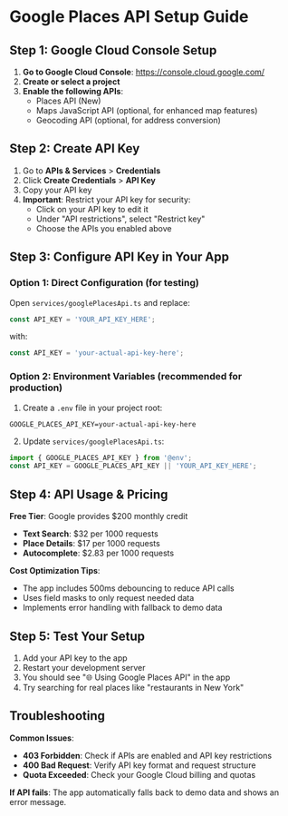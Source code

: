 # Google Places API Setup Guide

## Step 1: Google Cloud Console Setup

1. **Go to Google Cloud Console**: https://console.cloud.google.com/
2. **Create or select a project**
3. **Enable the following APIs**:
   - Places API (New)
   - Maps JavaScript API (optional, for enhanced map features)
   - Geocoding API (optional, for address conversion)

## Step 2: Create API Key

1. Go to **APIs & Services** > **Credentials**
2. Click **Create Credentials** > **API Key**
3. Copy your API key
4. **Important**: Restrict your API key for security:
   - Click on your API key to edit it
   - Under "API restrictions", select "Restrict key"
   - Choose the APIs you enabled above

## Step 3: Configure API Key in Your App

### Option 1: Direct Configuration (for testing)
Open `services/googlePlacesApi.ts` and replace:
```typescript
const API_KEY = 'YOUR_API_KEY_HERE';
```
with:
```typescript
const API_KEY = 'your-actual-api-key-here';
```

### Option 2: Environment Variables (recommended for production)
1. Create a `.env` file in your project root:
```env
GOOGLE_PLACES_API_KEY=your-actual-api-key-here
```

2. Update `services/googlePlacesApi.ts`:
```typescript
import { GOOGLE_PLACES_API_KEY } from '@env';
const API_KEY = GOOGLE_PLACES_API_KEY || 'YOUR_API_KEY_HERE';
```

## Step 4: API Usage & Pricing

**Free Tier**: Google provides $200 monthly credit
- **Text Search**: $32 per 1000 requests
- **Place Details**: $17 per 1000 requests
- **Autocomplete**: $2.83 per 1000 requests

**Cost Optimization Tips**:
- The app includes 500ms debouncing to reduce API calls
- Uses field masks to only request needed data
- Implements error handling with fallback to demo data

## Step 5: Test Your Setup

1. Add your API key to the app
2. Restart your development server
3. You should see "🌐 Using Google Places API" in the app
4. Try searching for real places like "restaurants in New York"

## Troubleshooting

**Common Issues**:
- **403 Forbidden**: Check if APIs are enabled and API key restrictions
- **400 Bad Request**: Verify API key format and request structure
- **Quota Exceeded**: Check your Google Cloud billing and quotas

**If API fails**: The app automatically falls back to demo data and shows an error message.